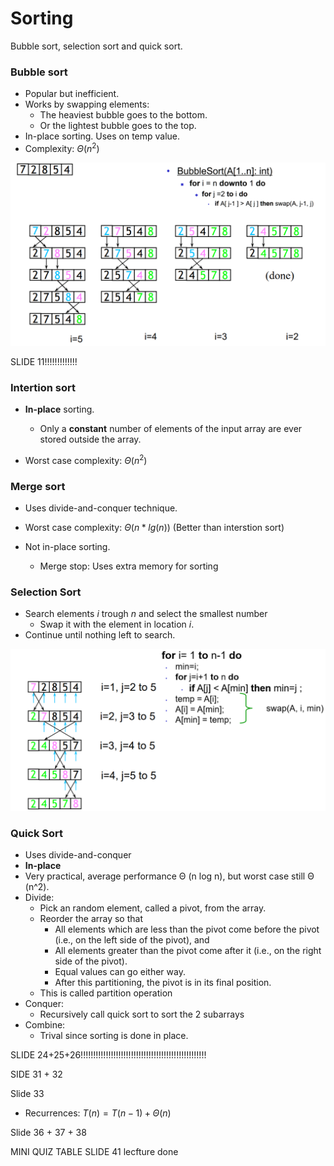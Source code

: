 # Sorting

Bubble sort, selection sort and quick sort.

### Bubble sort

- Popular but inefficient.
- Works by swapping elements:
  - The heaviest bubble goes to the bottom.
  - Or the lightest bubble goes to the top.
- In-place sorting. Uses on temp value.
- Complexity: $\Theta(n^2)$

![](.\img\24.png)







SLIDE 11!!!!!!!!!!!!!

### Intertion sort

- **In-place** sorting.
  - Only a **constant** number of elements of the input array are ever stored outside the array.

- Worst case complexity: $\Theta(n^2)$

### Merge sort

- Uses divide-and-conquer technique.

- Worst case complexity: $\Theta(n*lg(n))$ (Better than interstion sort)
- Not in-place sorting.
  - Merge stop: Uses extra memory for sorting

### Selection Sort

- Search elements *i* trough *n* and select the smallest number
  - Swap it with the element in location *i*.
- Continue until nothing left to search.

![](.\img\25.png)

### Quick Sort

- Uses divide-and-conquer
- **In-place**
- Very practical, average performance Θ (n log n), but worst case still Θ (n^2).
- Divide:
  - Pick an random element, called a pivot, from the array.
  - Reorder the array so that
    - All elements which are less than the pivot come before the pivot (i.e., on the left side of the pivot), and 
    - All elements greater than the pivot come after it (i.e., on the right side of the pivot). 
    - Equal values can go either way.
    - After this partitioning, the pivot is in its final position. 
  - This is called partition operation
- Conquer: 
  - Recursively call quick sort to sort the 2 subarrays
- Combine:
  - Trival since sorting is done in place.

SLIDE 24+25+26!!!!!!!!!!!!!!!!!!!!!!!!!!!!!!!!!!!!!!!!!!!!!!!!!!

SIDE 31 + 32

Slide 33 

- Recurrences: $T(n)=T(n-1)+\Theta(n)$

Slide 36 + 37 + 38



MINI QUIZ TABLE SLIDE 41 lecfture done